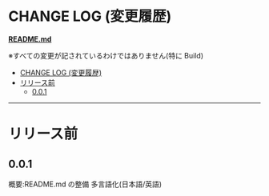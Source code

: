 # CHANGE LOG \(変更履歴\)

[**README.md**](README-jp.md)

※すべての変更が記されているわけではありません(特に Build)

- [CHANGE LOG (変更履歴)](#change-log-変更履歴)
- [リリース前](#リリース前)
  - [0.0.1](#001)

---

# リリース前

## 0.0.1

概要:README.md の整備 多言語化(日本語/英語)
